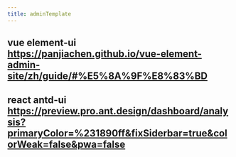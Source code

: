 ```yaml
---
title: adminTemplate
---
```


## vue element-ui https://panjiachen.github.io/vue-element-admin-site/zh/guide/#%E5%8A%9F%E8%83%BD
## react antd-ui https://preview.pro.ant.design/dashboard/analysis?primaryColor=%231890ff&fixSiderbar=true&colorWeak=false&pwa=false
